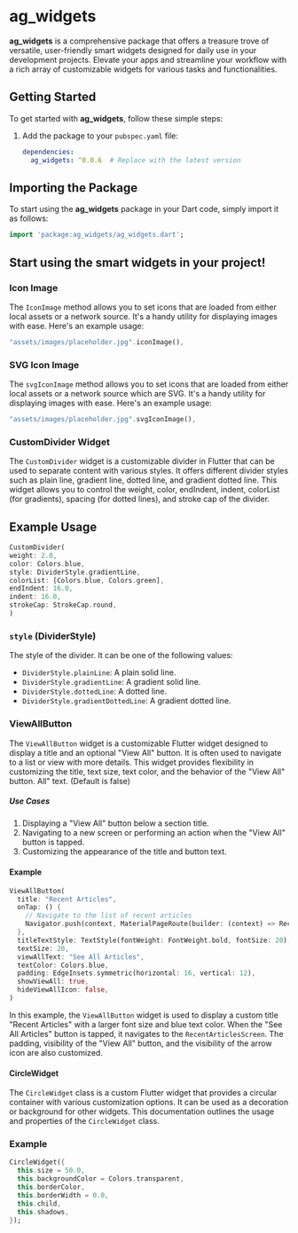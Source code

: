 # ag_widgets
**ag_widgets** is a comprehensive package that offers a treasure trove of versatile, user-friendly smart widgets designed for daily use in your development projects. Elevate your apps and streamline your workflow with a rich array of customizable widgets for various tasks and functionalities.

## Getting Started

To get started with **ag_widgets**, follow these simple steps:

1. Add the package to your `pubspec.yaml` file:

   ```yaml
   dependencies:
     ag_widgets: ^0.0.6  # Replace with the latest version
   ```

## Importing the Package

To start using the **ag_widgets** package in your Dart code, simply import it as follows:

```dart
import 'package:ag_widgets/ag_widgets.dart';
```

## Start using the smart widgets in your project!

### Icon Image
The `IconImage` method allows you to set icons that are loaded from either local assets or a network source. It's a handy utility for displaying images with ease. Here's an example usage:

```dart
"assets/images/placeholder.jpg".iconImage(),
```

### SVG Icon Image

The `svgIconImage` method allows you to set icons that are loaded from either local assets or a network source which are SVG. It's a handy utility for displaying images with ease. Here's an example usage:

```dart
"assets/images/placeholder.jpg".svgIconImage(),
```

### CustomDivider Widget

The `CustomDivider` widget is a customizable divider in Flutter that can be used to separate content with various styles. It offers different divider styles such as plain line, gradient line, dotted line, and gradient dotted line. This widget allows you to control the weight, color, endIndent, indent, colorList (for gradients), spacing (for dotted lines), and stroke cap of the divider.
## Example Usage

```dart
CustomDivider(
weight: 2.0,
color: Colors.blue,
style: DividerStyle.gradientLine,
colorList: [Colors.blue, Colors.green],
endIndent: 16.0,
indent: 16.0,
strokeCap: StrokeCap.round,
)
```

### `style` (DividerStyle)

The style of the divider. It can be one of the following values:
- `DividerStyle.plainLine`: A plain solid line.
- `DividerStyle.gradientLine`: A gradient solid line.
- `DividerStyle.dottedLine`: A dotted line.
- `DividerStyle.gradientDottedLine`: A gradient dotted line.

### ViewAllButton

The `ViewAllButton` widget is a customizable Flutter widget designed to display a title and an optional "View All" button. It is often used to navigate to a list or view with more details. This widget provides flexibility in customizing the title, text size, text color, and the behavior of the "View All" button.
All" text. (Default is false)

##### Use Cases

1. Displaying a "View All" button below a section title.
2. Navigating to a new screen or performing an action when the "View All" button is tapped.
3. Customizing the appearance of the title and button text.

#### Example

```dart
ViewAllButton(
  title: "Recent Articles",
  onTap: () {
    // Navigate to the list of recent articles
    Navigator.push(context, MaterialPageRoute(builder: (context) => RecentArticlesScreen()));
  },
  titleTextStyle: TextStyle(fontWeight: FontWeight.bold, fontSize: 20),
  textSize: 20,
  viewAllText: "See All Articles",
  textColor: Colors.blue,
  padding: EdgeInsets.symmetric(horizontal: 16, vertical: 12),
  showViewAll: true,
  hideViewAllIcon: false,
)
```

In this example, the `ViewAllButton` widget is used to display a custom title "Recent Articles" with a larger font size and blue text color. When the "See All Articles" button is tapped, it navigates to the `RecentArticlesScreen`. The padding, visibility of the "View All" button, and the visibility of the arrow icon are also customized.

#### CircleWidget

The `CircleWidget` class is a custom Flutter widget that provides a circular container with various customization options. It can be used as a decoration or background for other widgets. This documentation outlines the usage and properties of the `CircleWidget` class.

### Example

```dart
CircleWidget({
  this.size = 50.0,
  this.backgroundColor = Colors.transparent,
  this.borderColor,
  this.borderWidth = 0.0,
  this.child,
  this.shadows,
});
